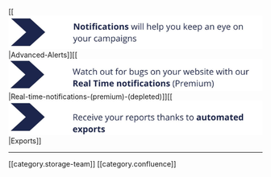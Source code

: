 

[[![](.gitbook/image-20220503-134133.png)|Advanced-Alerts]][[![](.gitbook/image-20220503-134204.png)|Real-time-notifications-(premium)-(depleted)]][[![](.gitbook/image-20220503-134221.png)|Exports]]



*****

[[category.storage-team]] 
[[category.confluence]] 
